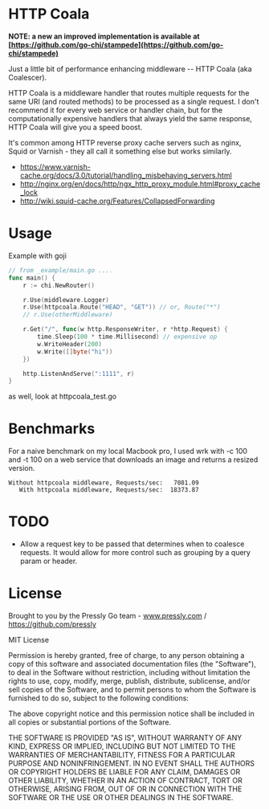 HTTP Coala
==========

**NOTE: a new an improved implementation is available at [https://github.com/go-chi/stampede](https://github.com/go-chi/stampede)**

Just a little bit of performance enhancing middleware -- HTTP Coala (aka Coalescer).

HTTP Coala is a middleware handler that routes multiple requests for the same URI
(and routed methods) to be processed as a single request. I don't recommend it
for every web service or handler chain, but for the computationally expensive
handlers that always yield the same response, HTTP Coala will give you a speed boost.

It's common among HTTP reverse proxy cache servers such as nginx,
Squid or Varnish - they all call it something else but works similarly.

* https://www.varnish-cache.org/docs/3.0/tutorial/handling_misbehaving_servers.html
* http://nginx.org/en/docs/http/ngx_http_proxy_module.html#proxy_cache_lock
* http://wiki.squid-cache.org/Features/CollapsedForwarding


# Usage

Example with goji

```go
// from _example/main.go ....
func main() {
	r := chi.NewRouter()

	r.Use(middleware.Logger)
	r.Use(httpcoala.Route("HEAD", "GET")) // or, Route("*")
	// r.Use(otherMiddleware)

	r.Get("/", func(w http.ResponseWriter, r *http.Request) {
		time.Sleep(100 * time.Millisecond) // expensive op
		w.WriteHeader(200)
		w.Write([]byte("hi"))
	})

	http.ListenAndServe(":1111", r)
}
```

as well, look at httpcoala_test.go


# Benchmarks

For a naive benchmark on my local Macbook pro, I used wrk with -c 100 and -t 100
on a web service that downloads an image and returns a resized version.

```
Without httpcoala middleware, Requests/sec:   7081.09
   With httpcoala middleware, Requests/sec:  18373.87
```

# TODO

* Allow a request key to be passed that determines when to coalesce requests.
  It would allow for more control such as grouping by a query param or header.

# License

Brought to you by the Pressly Go team - www.pressly.com / https://github.com/pressly

MIT License

Permission is hereby granted, free of charge, to any person obtaining
a copy of this software and associated documentation files (the
"Software"), to deal in the Software without restriction, including
without limitation the rights to use, copy, modify, merge, publish,
distribute, sublicense, and/or sell copies of the Software, and to
permit persons to whom the Software is furnished to do so, subject to
the following conditions:

The above copyright notice and this permission notice shall be
included in all copies or substantial portions of the Software.

THE SOFTWARE IS PROVIDED "AS IS", WITHOUT WARRANTY OF ANY KIND,
EXPRESS OR IMPLIED, INCLUDING BUT NOT LIMITED TO THE WARRANTIES OF
MERCHANTABILITY, FITNESS FOR A PARTICULAR PURPOSE AND
NONINFRINGEMENT. IN NO EVENT SHALL THE AUTHORS OR COPYRIGHT HOLDERS BE
LIABLE FOR ANY CLAIM, DAMAGES OR OTHER LIABILITY, WHETHER IN AN ACTION
OF CONTRACT, TORT OR OTHERWISE, ARISING FROM, OUT OF OR IN CONNECTION
WITH THE SOFTWARE OR THE USE OR OTHER DEALINGS IN THE SOFTWARE.
